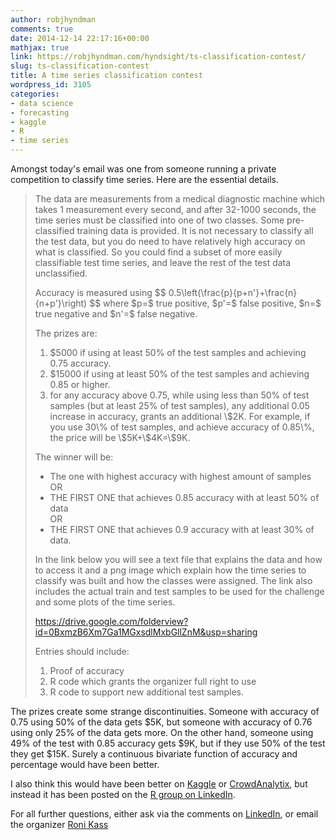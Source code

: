 ```yaml
---
author: robjhyndman
comments: true
date: 2014-12-14 22:17:16+00:00
mathjax: true
link: https://robjhyndman.com/hyndsight/ts-classification-contest/
slug: ts-classification-contest
title: A time series classification contest
wordpress_id: 3105
categories:
- data science
- forecasting
- kaggle
- R
- time series
---
```


Amongst today's email was one from someone running a private competition to classify time series. Here are the essential details.



<blockquote>
The data are measurements from a medical diagnostic machine which takes 1 measurement every second, and after 32-1000 seconds, the time series must be classified into one of two classes. Some pre-classified training data is provided. It is not necessary to classify all the test data, but you do need to have relatively high accuracy on what is classified. So you could find a subset of more easily classifiable test time series, and leave the rest of the test data unclassified.<!-- more -->


<p>Accuracy is measured using 
$$
 0.5\left(\frac{p}{p+n'}+\frac{n}{n+p'}\right)
$$
where $p=$ true positive, $p'=$ false positive, $n=$ true negative and $n'=$ false negative.

<p>The prizes are:
<ol>
<li> $5000 if using at least 50% of the test samples and achieving 0.75 accuracy.</li>
<li> $15000 if using at least 50% of the test samples and achieving 0.85 or higher.</li>
<li> for any accuracy above 0.75, while using less than 50% of test samples (but at least 25% of test samples), any additional 0.05 increase in accuracy, grants an additional \$2K.  For example, if you use 30\% of test samples, and achieve accuracy of 0.85\%, the price will be \$5K+\$4K=\$9K. </li>
</ol>

The winner will be:
<ul>
<li>
The one with highest accuracy with highest amount of samples <br>
OR</li>
<li>
THE FIRST ONE that achieves 0.85 accuracy with at least 50% of data <br>
OR</li>
<li>
THE FIRST ONE that achieves 0.9 accuracy with at least 30% of data.</li>
</ul>

In the link below you will see a text file that explains the data and how to access it and a png image which explain how the time series to classify was built and how the classes were assigned. The link also includes the actual train and test samples to be used for the challenge and some plots of the time series.

<p><a href="https://drive.google.com/folderview?id=0BxmzB6Xm7Ga1MGxsdlMxbGllZnM&usp;=sharing">https://drive.google.com/folderview?id=0BxmzB6Xm7Ga1MGxsdlMxbGllZnM&usp=sharing</a>

<p>Entries should include:
<ol>
<li> Proof of accuracy</li>
<li> R code which grants the organizer full right to use</li>
<li> R code to support new additional test samples.</li>
</ol>
</blockquote>


The prizes create some strange discontinuities. Someone with accuracy of 0.75 using 50% of the data gets $5K, but someone with accuracy of 0.76 using only 25% of the data gets more. On the other hand, someone using 49% of the test with 0.85 accuracy gets \$9K, but if they use 50% of the test they get \$15K. Surely a continuous bivariate function of accuracy and percentage would have been better.

I also think this would have been better on [Kaggle](http://www.kaggle.com) or [CrowdAnalytix](https://www.crowdanalytix.com/), but instead it has been posted on the [R group on LinkedIn](https://www.linkedin.com/groups/CLASSIFICATION-CHALLENGE-RAISING-BAR-NOW-77616.S.5949829856811307012).

For all further questions, either ask via the comments on [LinkedIn](https://www.linkedin.com/groups/CLASSIFICATION-CHALLENGE-RAISING-BAR-NOW-77616.S.5949829856811307012), or email the organizer [Roni Kass](mailto:kassroni@gmail.com)
